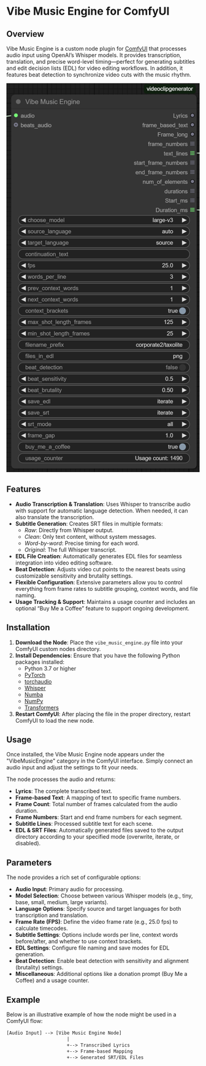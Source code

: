 # Vibe Music Engine for ComfyUI



## Overview

Vibe Music Engine is a custom node plugin for [ComfyUI](https://github.com/comfyanonymous/ComfyUI) that processes audio input using OpenAI’s Whisper models. It provides transcription, translation, and precise word-level timing—perfect for generating subtitles and edit decision lists (EDL) for video editing workflows. In addition, it features beat detection to synchronize video cuts with the music rhythm.

![Vibe Music Engine](VibeMusicEngine.png)


## Features

- **Audio Transcription & Translation**: Uses Whisper to transcribe audio with support for automatic language detection. When needed, it can also translate the transcription.
- **Subtitle Generation**: Creates SRT files in multiple formats:
  - *Raw*: Directly from Whisper output.
  - *Clean*: Only text content, without system messages.
  - *Word-by-word*: Precise timing for each word.
  - *Original*: The full Whisper transcript.
- **EDL File Creation**: Automatically generates EDL files for seamless integration into video editing software.
- **Beat Detection**: Adjusts video cut points to the nearest beats using customizable sensitivity and brutality settings.
- **Flexible Configuration**: Extensive parameters allow you to control everything from frame rates to subtitle grouping, context words, and file naming.
- **Usage Tracking & Support**: Maintains a usage counter and includes an optional “Buy Me a Coffee” feature to support ongoing development.

## Installation

1. **Download the Node**: Place the `vibe_music_engine.py` file into your ComfyUI custom nodes directory.
2. **Install Dependencies**: Ensure that you have the following Python packages installed:
   - Python 3.7 or higher
   - [PyTorch](https://pytorch.org/)
   - [torchaudio](https://pytorch.org/audio/stable/index.html)
   - [Whisper](https://github.com/openai/whisper)
   - [Numba](http://numba.pydata.org/)
   - [NumPy](https://numpy.org/)
   - [Transformers](https://huggingface.co/docs/transformers)
3. **Restart ComfyUI**: After placing the file in the proper directory, restart ComfyUI to load the new node.

## Usage

Once installed, the Vibe Music Engine node appears under the "VibeMusicEngine" category in the ComfyUI interface. Simply connect an audio input and adjust the settings to fit your needs.

The node processes the audio and returns:
- **Lyrics**: The complete transcribed text.
- **Frame-based Text**: A mapping of text to specific frame numbers.
- **Frame Count**: Total number of frames calculated from the audio duration.
- **Frame Numbers**: Start and end frame numbers for each segment.
- **Subtitle Lines**: Processed subtitle text for each scene.
- **EDL & SRT Files**: Automatically generated files saved to the output directory according to your specified mode (overwrite, iterate, or disabled).

## Parameters

The node provides a rich set of configurable options:

- **Audio Input**: Primary audio for processing.
- **Model Selection**: Choose between various Whisper models (e.g., tiny, base, small, medium, large variants).
- **Language Options**: Specify source and target languages for both transcription and translation.
- **Frame Rate (FPS)**: Define the video frame rate (e.g., 25.0 fps) to calculate timecodes.
- **Subtitle Settings**: Options include words per line, context words before/after, and whether to use context brackets.
- **EDL Settings**: Configure file naming and save modes for EDL generation.
- **Beat Detection**: Enable beat detection with sensitivity and alignment (brutality) settings.
- **Miscellaneous**: Additional options like a donation prompt (Buy Me a Coffee) and a usage counter.

## Example

Below is an illustrative example of how the node might be used in a ComfyUI flow:

```plaintext
[Audio Input] --> [Vibe Music Engine Node]
                      |
                      +--> Transcribed Lyrics
                      +--> Frame-based Mapping
                      +--> Generated SRT/EDL Files
